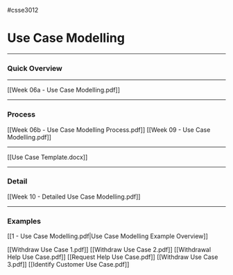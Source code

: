 #csse3012 
# Use Case Modelling
___
### Quick Overview


___
[[Week 06a - Use Case Modelling.pdf]]

___
### Process
[[Week 06b - Use Case Modelling Process.pdf]]
[[Week 09 - Use Case Modelling.pdf]]
___
[[Use Case Template.docx]]

___
### Detail
[[Week 10 - Detailed Use Case Modelling.pdf]]
___

### Examples
[[1 - Use Case Modelling.pdf|Use Case Modelling Example Overview]]

[[Withdraw Use Case 1.pdf]]
[[Withdraw Use Case 2.pdf]]
[[Withdrawal Help Use Case.pdf]]
[[Request Help Use Case.pdf]]
[[Withdraw Use Case 3.pdf]]
[[Identify Customer Use Case.pdf]]